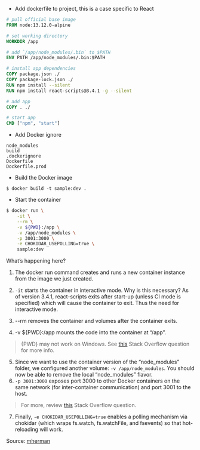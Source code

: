 - Add dockerfile to project, this is a case specific to React

```Dockerfile
# pull official base image
FROM node:13.12.0-alpine

# set working directory
WORKDIR /app

# add `/app/node_modules/.bin` to $PATH
ENV PATH /app/node_modules/.bin:$PATH

# install app dependencies
COPY package.json ./
COPY package-lock.json ./
RUN npm install --silent
RUN npm install react-scripts@3.4.1 -g --silent

# add app
COPY . ./

# start app
CMD ["npm", "start"]
```


- Add Docker ignore


```dockerignore
node_modules
build
.dockerignore
Dockerfile
Dockerfile.prod
```

- Build the Docker image

```
$ docker build -t sample:dev .
```

- Start the container

```Bash
$ docker run \
    -it \
    --rm \
    -v ${PWD}:/app \
    -v /app/node_modules \
    -p 3001:3000 \
    -e CHOKIDAR_USEPOLLING=true \
    sample:dev
```


What’s happening here?

1. The docker run command creates and runs a new container instance from the image we just created.

2. `-it` starts the container in interactive mode. Why is this necessary? As of version 3.4.1, react-scripts exits after start-up (unless CI mode is specified) which will cause the container to exit. Thus the need for interactive mode.

3. --rm removes the container and volumes after the container exits.
4. -v ${PWD}:/app mounts the code into the container at “/app”.

 > {PWD} may not work on Windows. See [this](https://stackoverflow.com/questions/41485217/mount-current-directory-as-a-volume-in-docker-on-windows-10) Stack Overflow question for more info.

5. Since we want to use the container version of the “node_modules” folder, we configured another volume: `-v /app/node_modules`. You should now be able to remove the local “node_modules” flavor.
6. `-p 3001:3000` exposes port 3000 to other Docker containers on the same network (for inter-container communication) and port 3001 to the host.

> For more, review [this](https://stackoverflow.com/questions/22111060/what-is-the-difference-between-expose-and-publish-in-docker) Stack Overflow question.

7. Finally, `-e CHOKIDAR_USEPOLLING=true` enables a polling mechanism via chokidar (which wraps fs.watch, fs.watchFile, and fsevents) so that hot-reloading will work.

Source: [mherman](https://mherman.org/blog/dockerizing-a-react-app/)